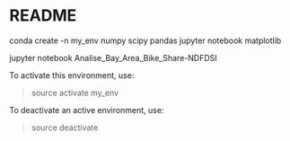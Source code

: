 # README

conda create -n my_env numpy scipy pandas jupyter notebook matplotlib

jupyter notebook Analise_Bay_Area_Bike_Share-NDFDSI

 To activate this environment, use:
> source activate my_env

To deactivate an active environment, use:
> source deactivate

